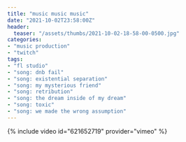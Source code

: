 ```yaml
---
title: "music music music"
date: "2021-10-02T23:58:00Z"
header:
  teaser: "/assets/thumbs/2021-10-02-18-58-00-0500.jpg"
categories:
- "music production"
- "twitch"
tags:
- "fl studio"
- "song: dnb fail"
- "song: existential separation"
- "song: my mysterious friend"
- "song: retribution"
- "song: the dream inside of my dream"
- "song: toxic"
- "song: we made the wrong assumption"
---
```

{% include video id="621652719" provider="vimeo" %}
